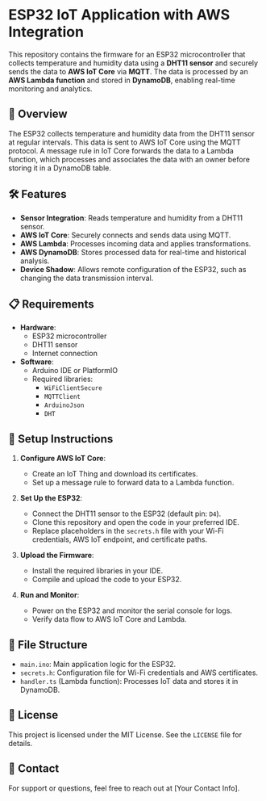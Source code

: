 # ESP32 IoT Application with AWS Integration

This repository contains the firmware for an ESP32 microcontroller that collects temperature and humidity data using a **DHT11 sensor** and securely sends the data to **AWS IoT Core** via **MQTT**. The data is processed by an **AWS Lambda function** and stored in **DynamoDB**, enabling real-time monitoring and analytics.

## 📖 Overview

The ESP32 collects temperature and humidity data from the DHT11 sensor at regular intervals. This data is sent to AWS IoT Core using the MQTT protocol. A message rule in IoT Core forwards the data to a Lambda function, which processes and associates the data with an owner before storing it in a DynamoDB table.

## 🛠️ Features

- **Sensor Integration**: Reads temperature and humidity from a DHT11 sensor.
- **AWS IoT Core**: Securely connects and sends data using MQTT.
- **AWS Lambda**: Processes incoming data and applies transformations.
- **AWS DynamoDB**: Stores processed data for real-time and historical analysis.
- **Device Shadow**: Allows remote configuration of the ESP32, such as changing the data transmission interval.

## 📋 Requirements

- **Hardware**:
  - ESP32 microcontroller
  - DHT11 sensor
  - Internet connection
- **Software**:
  - Arduino IDE or PlatformIO
  - Required libraries:
    - `WiFiClientSecure`
    - `MQTTClient`
    - `ArduinoJson`
    - `DHT`

## 🔧 Setup Instructions

1. **Configure AWS IoT Core**:
   - Create an IoT Thing and download its certificates.
   - Set up a message rule to forward data to a Lambda function.

2. **Set Up the ESP32**:
   - Connect the DHT11 sensor to the ESP32 (default pin: `D4`).
   - Clone this repository and open the code in your preferred IDE.
   - Replace placeholders in the `secrets.h` file with your Wi-Fi credentials, AWS IoT endpoint, and certificate paths.

3. **Upload the Firmware**:
   - Install the required libraries in your IDE.
   - Compile and upload the code to your ESP32.

4. **Run and Monitor**:
   - Power on the ESP32 and monitor the serial console for logs.
   - Verify data flow to AWS IoT Core and Lambda.

## 📂 File Structure

- `main.ino`: Main application logic for the ESP32.
- `secrets.h`: Configuration file for Wi-Fi credentials and AWS certificates.
- `handler.ts` (Lambda function): Processes IoT data and stores it in DynamoDB.

## 📜 License

This project is licensed under the MIT License. See the `LICENSE` file for details.

## 📧 Contact

For support or questions, feel free to reach out at [Your Contact Info].
